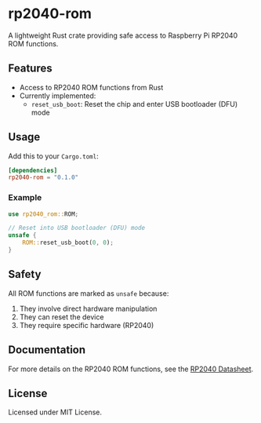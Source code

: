 # rp2040-rom

A lightweight Rust crate providing safe access to Raspberry Pi RP2040 ROM functions.

## Features

- Access to RP2040 ROM functions from Rust
- Currently implemented:
  - `reset_usb_boot`: Reset the chip and enter USB bootloader (DFU) mode

## Usage

Add this to your `Cargo.toml`:

```toml
[dependencies]
rp2040-rom = "0.1.0"
```

### Example

```rust
use rp2040_rom::ROM;

// Reset into USB bootloader (DFU) mode
unsafe {
    ROM::reset_usb_boot(0, 0);
}
```

## Safety

All ROM functions are marked as `unsafe` because:

1. They involve direct hardware manipulation
2. They can reset the device
3. They require specific hardware (RP2040)

## Documentation

For more details on the RP2040 ROM functions, see the [RP2040 Datasheet](https://datasheets.raspberrypi.com/rp2040/rp2040-datasheet.pdf).

## License

Licensed under MIT License.